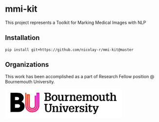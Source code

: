 # mmi-kit
This project represents a Toolkit for Marking Medical Images with NLP

## Installation

```commandline
pip install git+https://github.com/nicolay-r/mmi-kit@master
```

## Organizations

This work has been accomplished as a part of Research Fellow position @ Bournemouth University.
<p><img src="org.png"/></p>
